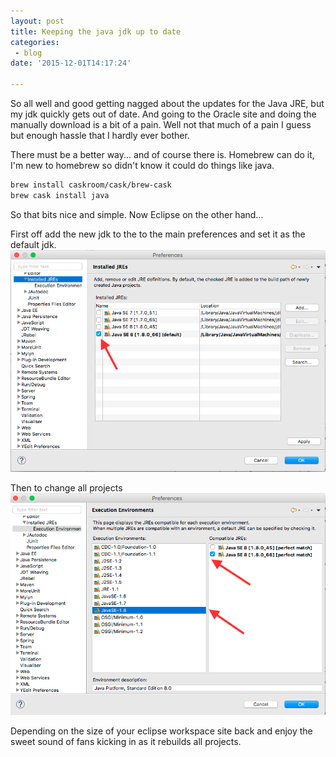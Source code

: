 ```yaml
---
layout: post
title: Keeping the java jdk up to date
categories: 
 - blog
date: '2015-12-01T14:17:24'

---
```


So all well and good getting nagged about the updates for the Java JRE, but my jdk quickly gets out of date.  And going to the Oracle site and doing the manually download is a bit of a pain. Well not that much of a pain I guess but enough hassle that I hardly ever bother.

There must be a better way... and of course there is.
Homebrew can do it, I'm new to homebrew so didn't know it could do things like java.

``` bash
brew install caskroom/cask/brew-cask
brew cask install java
```

So that bits nice and simple.
Now Eclipse on the other hand...

First off add the new jdk to the to the main preferences and set it as the default jdk.
![Default JRE](./assets/img/keeping-the-java-jdk-up-to-date/Installed_jres.png)

Then to change all projects
![Java Environment](./assets/img/keeping-the-java-jdk-up-to-date/Java_environment.png)

Depending on the size of your eclipse workspace site back and enjoy the sweet sound of fans kicking in as it rebuilds all projects.

